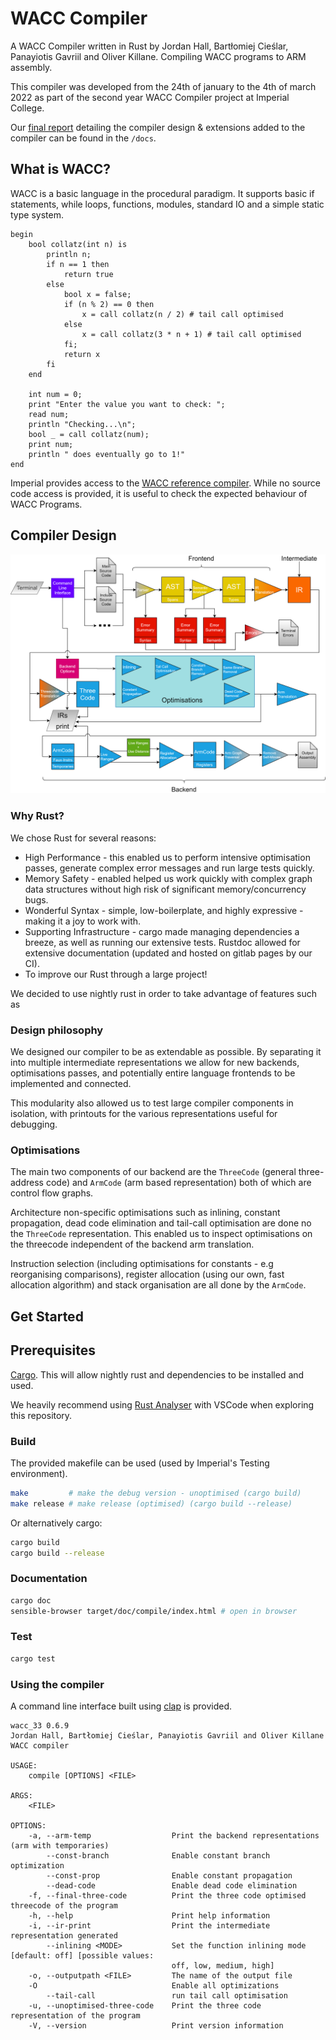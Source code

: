 # WACC Compiler
A WACC Compiler written in Rust by Jordan Hall, Bartłomiej Cieślar, Panayiotis Gavriil and Oliver Killane. Compiling WACC programs to ARM assembly.

This compiler was developed from the 24th of january to the 4th of march 2022 as part of the second year WACC Compiler project at Imperial College.

Our [final report](docs/report.pdf) detailing the compiler design & extensions added to the compiler can be found in the `/docs`.

## What is WACC?
WACC is a basic language in the procedural paradigm. It supports basic if 
statements, while loops, functions, modules, standard IO and a simple static type system.

```
begin
    bool collatz(int n) is
        println n;
        if n == 1 then
            return true
        else 
            bool x = false;
            if (n % 2) == 0 then
                x = call collatz(n / 2) # tail call optimised
            else
                x = call collatz(3 * n + 1) # tail call optimised
            fi;
            return x
        fi
    end

    int num = 0;
    print "Enter the value you want to check: ";
    read num;
    println "Checking...\n";
    bool _ = call collatz(num);
    print num;
    println " does eventually go to 1!"
end
```

Imperial provides access to the [WACC reference compiler](https://teaching.doc.ic.ac.uk/wacc_compiler/). While no source code access is provided, it is useful to check the expected behaviour of WACC Programs.

## Compiler Design
![compiler map](docs/image/Compiler%20Map.png)
### Why Rust?
We chose Rust for several reasons:
- High Performance - this enabled us to perform intensive optimisation passes, generate complex error messages and run large tests quickly.
- Memory Safety - enabled helped us work quickly with complex graph data structures without high risk of significant memory/concurrency bugs.
- Wonderful Syntax - simple, low-boilerplate, and highly expressive - making it a joy to work with.
- Supporting Infrastructure - cargo made managing dependencies a breeze, as well as running our extensive tests. Rustdoc allowed for extensive documentation (updated and hosted on gitlab pages by our CI).
- To improve our Rust through a large project!

We decided to use nightly rust in order to take advantage of features such as 

### Design philosophy
We designed our compiler to be as extendable as possible. By separating it into multiple intermediate representations we allow for new backends, optimisations passes, and potentially entire language frontends to be implemented and connected.

This modularity also allowed us to test large compiler components in isolation, with printouts for the various representations useful for debugging.

### Optimisations
The main two components of our backend are the `ThreeCode` (general three-address code) and `ArmCode` (arm based representation) both of which are control flow graphs.

Architecture non-specific optimisations such as inlining, constant propagation, dead code elimination and tail-call optimisation are done no the `ThreeCode` representation. This enabled us to inspect optimisations on the threecode independent of the backend arm translation.

Instruction selection (including optimisations for constants - e.g reorganising comparisons), register allocation (using our own, fast allocation algorithm) and stack organisation are all done by the `ArmCode`.


## Get Started
## Prerequisites
[Cargo](https://doc.rust-lang.org/cargo/). This will allow nightly rust and dependencies to be installed and used.

We heavily recommend using [Rust Analyser](https://rust-analyzer.github.io/) with VSCode when exploring this repository.

### Build
The provided makefile can be used (used by Imperial's Testing environment).
```Bash
make         # make the debug version - unoptimised (cargo build)
make release # make release (optimised) (cargo build --release)
```
Or alternatively cargo:
```Bash
cargo build
cargo build --release
```

### Documentation
```Bash
cargo doc
sensible-browser target/doc/compile/index.html # open in browser
```

### Test
```Bash
cargo test
```
### Using the compiler
A command line interface built using [clap](https://docs.rs/clap/latest/clap/) is provided.
```
wacc_33 0.6.9
Jordan Hall, Bartłomiej Cieślar, Panayiotis Gavriil and Oliver Killane
WACC compiler

USAGE:
    compile [OPTIONS] <FILE>

ARGS:
    <FILE>    
  
OPTIONS:
    -a, --arm-temp                  Print the backend representations (arm with temporaries)
        --const-branch              Enable constant branch optimization
        --const-prop                Enable constant propagation
        --dead-code                 Enable dead code elimination
    -f, --final-three-code          Print the three code optimised threecode of the program
    -h, --help                      Print help information
    -i, --ir-print                  Print the intermediate representation generated
        --inlining <MODE>           Set the function inlining mode [default: off] [possible values:
                                    off, low, medium, high]
    -o, --outputpath <FILE>         The name of the output file
    -O                              Enable all optimizations
        --tail-call                 run tail call optimisation
    -u, --unoptimised-three-code    Print the three code representation of the program
    -V, --version                   Print version information
```
